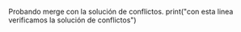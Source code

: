 Probando merge con la solución de conflictos.
print("con esta linea verificamos la solución de conflictos") 
